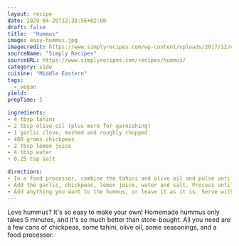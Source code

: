 ```yaml
---
layout: recipe
date: 2020-04-20T12:38:56+02:00
draft: false    
title:  "Hummus"
image: easy-hummus.jpg
imagecredit: https://www.simplyrecipes.com/wp-content/uploads/2017/12/easy-hummus-horiz-a-1800.jpg
sourceName: "Simply Recipes"
sourceURL: https://www.simplyrecipes.com/recipes/hummus/
category: side
cuisine: "Middle Eastern"
tags: 
  - vegan
yield: 
prepTime: 5

ingredients:
- 4 tbsp tahini
- 2 tbsp olive oil (plus more for garnishing)
- 1 garlic clove, mashed and roughly chopped
- 400 grams chickpeas
- 2 tbsp lemon juice
- 4 tbsp water
- 0.25 tsp salt

directions:
- In a food processor, combine the tahini and olive oil and pulse until smooth.
- Add the garlic, chickpeas, lemon juice, water and salt. Process until smooth. The longer you process in the food processor, the smoother the hummus will be. Add more salt or lemon juice to taste.
- Add anything you want to the hummus, or leave it as it is. Serve with crackers or bread, or store in an airtight container in the fridge.
---
```

Love hummus? It's so easy to make your own! Homemade hummus only takes 5 minutes, and it's so much better than store-bought. All you need are a few cans of chickpeas, some tahini, olive oil, some seasonings, and a food processor.
